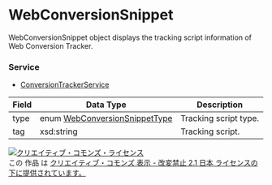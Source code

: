 # WebConversionSnippet
WebConversionSnippet object displays the tracking script information of Web Conversion Tracker.
### Service
+ [ConversionTrackerService](../services/ConversionTrackerService.md)

| Field | Data Type | Description | 
|---|---|---|
| type| enum <a href="./WebConversionSnippetType.md">WebConversionSnippetType</a>| Tracking script type. |
| tag| xsd:string| Tracking script. |
<a rel="license" href="http://creativecommons.org/licenses/by-nd/2.1/jp/"><img alt="クリエイティブ・コモンズ・ライセンス" style="border-width:0" src="https://i.creativecommons.org/l/by-nd/2.1/jp/88x31.png" /></a><br />この 作品 は <a rel="license" href="http://creativecommons.org/licenses/by-nd/2.1/jp/">クリエイティブ・コモンズ 表示 - 改変禁止 2.1 日本 ライセンスの下に提供されています。</a>
